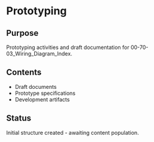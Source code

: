 # Prototyping

## Purpose
Prototyping activities and draft documentation for 00-70-03_Wiring_Diagram_Index.

## Contents
- Draft documents
- Prototype specifications
- Development artifacts

## Status
Initial structure created - awaiting content population.

